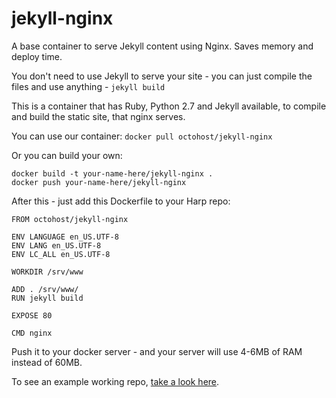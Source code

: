 jekyll-nginx
===============

A base container to serve Jekyll content using Nginx. Saves memory and deploy time.

You don't need to use Jekyll to serve your site - you can just compile the files and use anything - `jekyll build`

This is a container that has Ruby, Python 2.7 and Jekyll available, to compile and build the static site, that nginx serves.

You can use our container: `docker pull octohost/jekyll-nginx`

Or you can build your own:

```
docker build -t your-name-here/jekyll-nginx .
docker push your-name-here/jekyll-nginx
```

After this - just add this Dockerfile to your Harp repo:

```
FROM octohost/jekyll-nginx

ENV LANGUAGE en_US.UTF-8
ENV LANG en_US.UTF-8
ENV LC_ALL en_US.UTF-8

WORKDIR /srv/www

ADD . /srv/www/
RUN jekyll build

EXPOSE 80

CMD nginx
```

Push it to your docker server - and your server will use 4-6MB of RAM instead of 60MB.

To see an example working repo, [take a look here](https://github.com/octohost/jekyll).
